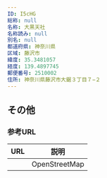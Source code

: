 ```yaml
---
ID: I5cHG
総称: null
名称: 大黒天社
名称読み: null
別名: null
都道府県: 神奈川県
区域: 藤沢市
緯度: 35.3481057
経度: 139.4897745
郵便番号: 2510002
住所: 神奈川県藤沢市大鋸３丁目７−２
---
```


## その他

### 参考URL

| URL | 説明          |
| --- | ------------- |
|     | OpenStreetMap |
